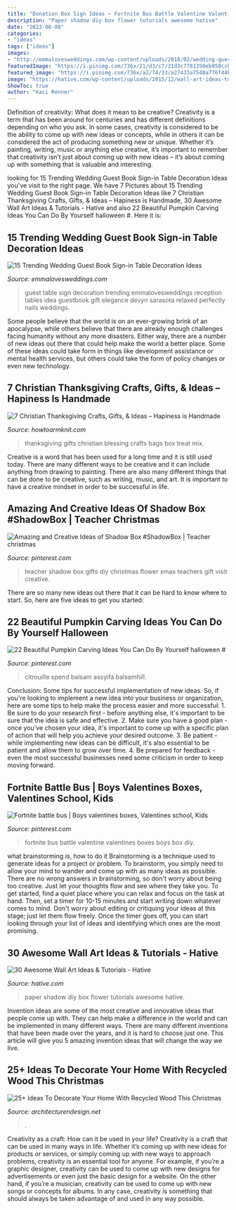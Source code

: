 ```yaml
---
title: "Donation Box Sign Ideas ~ Fortnite Bus Battle Valentine Valentines Boxes Boys Box Diy"
description: "Paper shadow diy box flower tutorials awesome hative"
date: "2023-08-08"
categories:
- "ideas"
tags: ["ideas"]
images:
- "http://emmalovesweddings.com/wp-content/uploads/2018/02/wedding-guest-book-table-ideas.jpg"
featuredImage: "https://i.pinimg.com/736x/21/d3/c7/21d3c7781350eb950ccb2071b05fc175.jpg"
featured_image: "https://i.pinimg.com/736x/a2/74/33/a27433a7548a776f44b70e6a42333c36.jpg"
image: "https://hative.com/wp-content/uploads/2015/12/wall-art-ideas-tutorials/23-wall-art-ideas-tutorials.jpg"
ShowToc: true
author: "Kaci Renner"
---
```



Definition of creativity: What does it mean to be creative?
Creativity is a term that has been around for centuries and has different definitions depending on who you ask. In some cases, creativity is considered to be the ability to come up with new ideas or concepts, while in others it can be considered the act of producing something new or unique. Whether it’s painting, writing, music or anything else creative, it’s important to remember that creativity isn’t just about coming up with new ideas – it’s about coming up with something that is valuable and interesting.

	

		
looking for 15 Trending Wedding Guest Book Sign-in Table Decoration Ideas you've visit to the right page. We have 7 Pictures about 15 Trending Wedding Guest Book Sign-in Table Decoration Ideas like 7 Christian Thanksgiving Crafts, Gifts, &amp; Ideas – Hapiness is Handmade, 30 Awesome Wall Art Ideas &amp; Tutorials - Hative and also 22 Beautiful Pumpkin Carving Ideas You Can Do By Yourself halloween #. Here it is:
		
    
## 15 Trending Wedding Guest Book Sign-in Table Decoration Ideas

<img loading=lazy src="http://emmalovesweddings.com/wp-content/uploads/2018/02/wedding-guest-book-table-ideas.jpg" onerror="this.onerror=null;this.src='https://tse3.mm.bing.net/th?id=OIP.ZO_LE-6hElaSuxNqTTBIyAHaLH&amp;pid=15.1';" alt="15 Trending Wedding Guest Book Sign-in Table Decoration Ideas">

_Source: emmalovesweddings.com_

>guest table sign decoration trending emmalovesweddings reception tables idea guestbook gift elegance devyn sarasota relaxed perfectly nails weddings. 

	

Some people believe that the world is on an ever-growing brink of an apocalypse, while others believe that there are already enough challenges facing humanity without any more disasters. Either way, there are a number of new ideas out there that could help make the world a better place. Some of these ideas could take form in things like development assistance or mental health services, but others could take the form of policy changes or even new technology.

    
## 7 Christian Thanksgiving Crafts, Gifts, &amp; Ideas – Hapiness Is Handmade

<img loading=lazy src="http://www.howtoarmknit.com/wp-content/uploads/2017/10/treat-bags-blessing-mix.jpg" onerror="this.onerror=null;this.src='https://tse3.mm.bing.net/th?id=OIP.LMDMxcMnfFSx2mdnTTJ7RwHaJ3&amp;pid=15.1';" alt="7 Christian Thanksgiving Crafts, Gifts, &amp; Ideas – Hapiness is Handmade">

_Source: howtoarmknit.com_

>thanksgiving gifts christian blessing crafts bags box treat mix. 

	

Creative is a word that has been used for a long time and it is still used today. There are many different ways to be creative and it can include anything from drawing to painting. There are also many different things that can be done to be creative, such as writing, music, and art. It is important to have a creative mindset in order to be successful in life.

    
## Amazing And Creative Ideas Of Shadow Box #ShadowBox | Teacher Christmas

<img loading=lazy src="https://i.pinimg.com/736x/9a/ea/76/9aea762725721b2833a66034074a9d75.jpg" onerror="this.onerror=null;this.src='https://tse2.mm.bing.net/th?id=OIP.6zsQob4JOqptYEyIW7ayPAHaJ4&amp;pid=15.1';" alt="Amazing and Creative Ideas of Shadow Box #ShadowBox | Teacher christmas">

_Source: pinterest.com_

>teacher shadow box gifts diy christmas flower xmas teachers gift visit creative. 

	

There are so many new ideas out there that it can be hard to know where to start. So, here are five ideas to get you started: 

    
## 22 Beautiful Pumpkin Carving Ideas You Can Do By Yourself Halloween #

<img loading=lazy src="https://i.pinimg.com/736x/21/d3/c7/21d3c7781350eb950ccb2071b05fc175.jpg" onerror="this.onerror=null;this.src='https://tse2.mm.bing.net/th?id=OIP.4u6m6gKBml5k-zUTFdBJ-wHaJQ&amp;pid=15.1';" alt="22 Beautiful Pumpkin Carving Ideas You Can Do By Yourself halloween #">

_Source: pinterest.com_

>citrouille spend balsam assyifa balsamhill. 

	

Conclusion: Some tips for successful implementation of new ideas.
So, if you're looking to implement a new idea into your business or organization, here are some tips to help make the process easier and more successful: 1. Be sure to do your research first - before anything else, it's important to be sure that the idea is safe and effective. 2. Make sure you have a good plan - once you've chosen your idea, it's important to come up with a specific plan of action that will help you achieve your desired outcome. 3. Be patient - while implementing new ideas can be difficult, it's also essential to be patient and allow them to grow over time. 4. Be prepared for feedback - even the most successful businesses need some criticism in order to keep moving forward. 
    
## Fortnite Battle Bus | Boys Valentines Boxes, Valentines School, Kids

<img loading=lazy src="https://i.pinimg.com/736x/a2/74/33/a27433a7548a776f44b70e6a42333c36.jpg" onerror="this.onerror=null;this.src='https://tse2.mm.bing.net/th?id=OIP.36U9XAju-U8WzcJIG8B-AwHaJ3&amp;pid=15.1';" alt="Fortnite battle bus | Boys valentines boxes, Valentines school, Kids">

_Source: pinterest.com_

>fortnite bus battle valentine valentines boxes boys box diy. 

	

what brainstorming is, how to do it
Brainstorming is a technique used to generate ideas for a project or problem. To brainstorm, you simply need to allow your mind to wander and come up with as many ideas as possible. There are no wrong answers in brainstorming, so don't worry about being too creative. Just let your thoughts flow and see where they take you.
To get started, find a quiet place where you can relax and focus on the task at hand. Then, set a timer for 10-15 minutes and start writing down whatever comes to mind. Don't worry about editing or critiquing your ideas at this stage; just let them flow freely. Once the timer goes off, you can start looking through your list of ideas and identifying which ones are the most promising.

    
## 30 Awesome Wall Art Ideas &amp; Tutorials - Hative

<img loading=lazy src="https://hative.com/wp-content/uploads/2015/12/wall-art-ideas-tutorials/23-wall-art-ideas-tutorials.jpg" onerror="this.onerror=null;this.src='https://tse2.mm.bing.net/th?id=OIP.eQY2caVW3QV_0r98DTOBcQHaJ4&amp;pid=15.1';" alt="30 Awesome Wall Art Ideas &amp; Tutorials - Hative">

_Source: hative.com_

>paper shadow diy box flower tutorials awesome hative. 

	

Invention ideas are some of the most creative and innovative ideas that people come up with. They can help make a difference in the world and can be implemented in many different ways. There are many different inventions that have been made over the years, and it is hard to choose just one. This article will give you 5 amazing invention ideas that will change the way we live.

    
## 25+ Ideas To Decorate Your Home With Recycled Wood This Christmas

<img loading=lazy src="https://cdn.architecturendesign.net/wp-content/uploads/2015/12/AD-Ideas-To-Decorate-Your-Home-With-Recycled-Wood-This-02.jpg" onerror="this.onerror=null;this.src='https://tse3.mm.bing.net/th?id=OIP.oRYbCq6wh6aS-Dx9hv2pIQHaJ4&amp;pid=15.1';" alt="25+ Ideas To Decorate Your Home With Recycled Wood This Christmas">

_Source: architecturendesign.net_

>. 

	

Creativity as a craft: How can it be used in your life?
Creativity is a craft that can be used in many ways in life. Whether it’s coming up with new ideas for products or services, or simply coming up with new ways to approach problems, creativity is an essential tool for anyone. For example, if you’re a graphic designer, creativity can be used to come up with new designs for advertisements or even just the basic design for a website. On the other hand, if you’re a musician, creativity can be used to come up with new songs or concepts for albums. In any case, creativity is something that should always be taken advantage of and used in any way possible.

